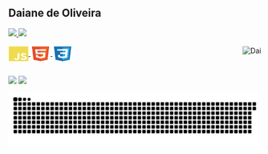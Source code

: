 ## Daiane de Oliveira


 <div>
  <a href="https://github.com/daianezampier">
  <img height="180em" src="https://github-readme-stats.vercel.app/api?username=daianezampier&show_icons=true&theme=radical&include_all_commits=true&count_private=true"/>
  <img height="180em" src="https://github-readme-stats.vercel.app/api/top-langs/?username=daianezampier&layout=compact&langs_count=7&theme=radical"/>
</div>
  <div style="display: inline_block"><br>
  <img align="center" alt="Dai-Js" height="30" width="40" src="https://raw.githubusercontent.com/devicons/devicon/master/icons/javascript/javascript-plain.svg">
  <img align="center" alt="Dai-HTML" height="30" width="40" src="https://raw.githubusercontent.com/devicons/devicon/master/icons/html5/html5-original.svg">
  <img align="center" alt="Dai-CSS" height="30" width="40" src="https://raw.githubusercontent.com/devicons/devicon/master/icons/css3/css3-original.svg">
  <img align="right" alt="Dai" src="https://i.picasion.com/pic91/d7565ba830e1a2b39687fe7426d3ab3e.gif">
</div>
  
  ##
 
<div> 
  
  <a href = "mailto:daianeoliveira02@gmail.com"><img src="https://img.shields.io/badge/-Gmail-%23333?style=for-the-badge&logo=gmail&logoColor=white" target="_blank"></a>
  <a href="https://www.linkedin.com/in/daiane-de-oliveira-247708158" target="_blank"><img src="https://img.shields.io/badge/-LinkedIn-%230077B5?style=for-the-badge&logo=linkedin&logoColor=white" target="_blank"></a> 
  

  ![Snake animation](https://github.com/daianezampier/daiazampier/blob/output/github-contribution-grid-snake.svg)
 
</div>
  
  
  
  
  
  
  
  
  
  
  
  
  
  
  
  
  
  
  
  
  
  
  
